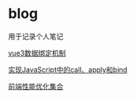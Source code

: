 # blog
用于记录个人笔记

[vue3数据绑定机制](https://github.com/cgzgithub/blog/issues/3#issue-721851724)


[实现JavaScript中的call、apply和bind](https://github.com/cgzgithub/blog/issues/5)

[前端性能优化集合](https://github.com/cgzgithub/blog/issues/6)


